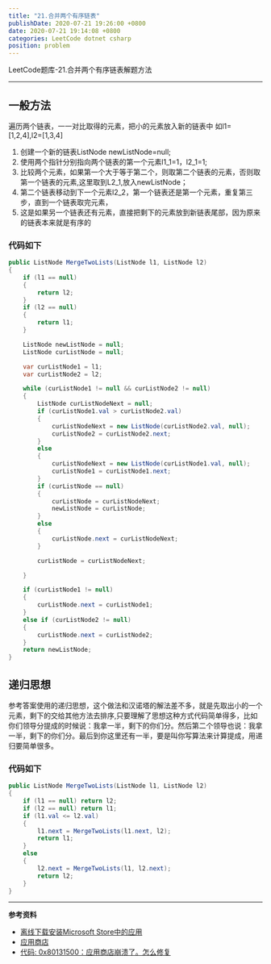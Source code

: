 ```yaml
---
title: "21.合并两个有序链表"
publishDate: 2020-07-21 19:26:00 +0800
date: 2020-07-21 19:14:08 +0800
categories: LeetCode dotnet csharp
position: problem
---
```


LeetCode题库-21.合并两个有序链表解题方法

---

<div id="toc"></div>

## 一般方法
遍历两个链表，一一对比取得的元素，把小的元素放入新的链表中
如l1=[1,2,4],l2=[1,3,4]
1. 创建一个新的链表ListNode newListNode=null;
2. 使用两个指针分别指向两个链表的第一个元素l1_1=1，l2_1=1;
3. 比较两个元素，如果第一个大于等于第二个，则取第二个链表的元素，否则取第一个链表的元素,这里取到L2_1,放入newListNode；
4. 第二个链表移动到下一个元素l2_2，第一个链表还是第一个元素，重复第三步，直到一个链表取完元素，
5. 这是如果另一个链表还有元素，直接把剩下的元素放到新链表尾部，因为原来的链表本来就是有序的

### 代码如下
```c#
public ListNode MergeTwoLists(ListNode l1, ListNode l2)
{
    if (l1 == null)
    {
        return l2;
    }
    if (l2 == null)
    {
        return l1;
    }

    ListNode newListNode = null;
    ListNode curListNode = null;

    var curListNode1 = l1;
    var curListNode2 = l2;

    while (curListNode1 != null && curListNode2 != null)
    {
        ListNode curListNodeNext = null;
        if (curListNode1.val > curListNode2.val)
        {
            curListNodeNext = new ListNode(curListNode2.val, null);
            curListNode2 = curListNode2.next;
        }
        else
        {
            curListNodeNext = new ListNode(curListNode1.val, null);
            curListNode1 = curListNode1.next;
        }
        if (curListNode == null)
        {
            curListNode = curListNodeNext;
            newListNode = curListNode;
        }
        else
        {
            curListNode.next = curListNodeNext;
        }

        curListNode = curListNodeNext;

    }

    if (curListNode1 != null)
    {
        curListNode.next = curListNode1;
    }
    else if (curListNode2 != null)
    {
        curListNode.next = curListNode2;
    }
    return newListNode;
}
```

## 递归思想

参考答案使用的递归思想，这个做法和汉诺塔的解法差不多，就是先取出小的一个元素，剩下的交给其他方法去排序,只要理解了思想这种方式代码简单得多，比如你们领导分提成的时候说：我拿一半，剩下的你们分。然后第二个领导也说：我拿一半，剩下的你们分。最后到你这里还有一半，要是叫你写算法来计算提成，用递归要简单很多。

### 代码如下

```c#
public ListNode MergeTwoLists(ListNode l1, ListNode l2)
{
    if (l1 == null) return l2;
    if (l2 == null) return l1;
    if (l1.val <= l2.val)
    {
        l1.next = MergeTwoLists(l1.next, l2);
        return l1;
    }
    else
    {
        l2.next = MergeTwoLists(l1, l2.next);
        return l2;
    }
}
```

---

**参考资料**

- [离线下载安装Microsoft Store中的应用](https://blog.csdn.net/lpwmm/article/details/106117056)
- [应用商店](https://www.microsoft.com/zh-cn/)
- [代码: 0x80131500：应用商店崩溃了。怎么修复](https://answers.microsoft.com/zh-hans/windows/forum/all/%E4%BB%A3%E7%A0%81/cbbe7aaf-8f66-4779-89c8-3c74f5341c7b)